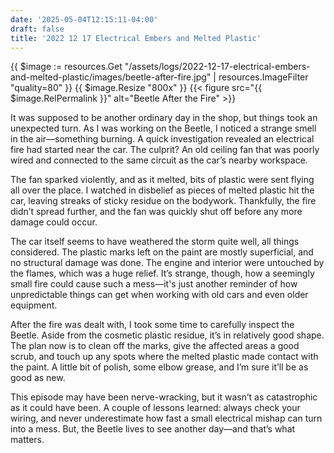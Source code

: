 ```yaml
---
date: '2025-05-04T12:15:11-04:00'
draft: false
title: '2022 12 17 Electrical Embers and Melted Plastic'
---
```


{{ $image := resources.Get "/assets/logs/2022-12-17-electrical-embers-and-melted-plastic/images/beetle-after-fire.jpg" | resources.ImageFilter "quality=80" }}
{{ $image.Resize "800x" }}
{{< figure src="{{ $image.RelPermalink }}" alt="Beetle After the Fire" >}}

It was supposed to be another ordinary day in the shop, but things took an unexpected turn. As I was working on the Beetle, I noticed a strange smell in the air—something burning. A quick investigation revealed an electrical fire had started near the car. The culprit? An old ceiling fan that was poorly wired and connected to the same circuit as the car’s nearby workspace.

The fan sparked violently, and as it melted, bits of plastic were sent flying all over the place. I watched in disbelief as pieces of melted plastic hit the car, leaving streaks of sticky residue on the bodywork. Thankfully, the fire didn’t spread further, and the fan was quickly shut off before any more damage could occur.

The car itself seems to have weathered the storm quite well, all things considered. The plastic marks left on the paint are mostly superficial, and no structural damage was done. The engine and interior were untouched by the flames, which was a huge relief. It’s strange, though, how a seemingly small fire could cause such a mess—it's just another reminder of how unpredictable things can get when working with old cars and even older equipment.

After the fire was dealt with, I took some time to carefully inspect the Beetle. Aside from the cosmetic plastic residue, it’s in relatively good shape. The plan now is to clean off the marks, give the affected areas a good scrub, and touch up any spots where the melted plastic made contact with the paint. A little bit of polish, some elbow grease, and I’m sure it’ll be as good as new.

This episode may have been nerve-wracking, but it wasn’t as catastrophic as it could have been. A couple of lessons learned: always check your wiring, and never underestimate how fast a small electrical mishap can turn into a mess. But, the Beetle lives to see another day—and that’s what matters.
